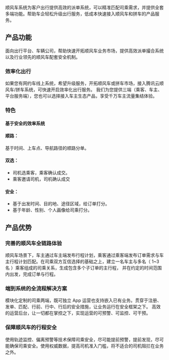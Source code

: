 顺风车系统为客户出行提供高效的派单系统，可以精准匹配司乘需求，并提供全套多端功能。帮助车企轻松升级出行服务，低成本快速接入顺风车和拼车的产品服务。

## 产品功能
面向出行平台、车辆公司，帮助快速开拓顺风车业务市场，提供高效派单撮合系统以及行业领先的顺风车配套安全机制。

### 效率化出行
如果您有网约车线上系统，希望升级服务，开拓顺风车或拼车市场，接入腾讯云顺风车/拼车系统，可快速开启效率化出行服务。
我们为您提供三端（乘客、车主、平台服务端），您也可以选择接入车主生态产品，享受千万车主流量集结体验。

### 特色

#### 基于安全的效率系统

#### 顺路：
基于时间、上车点、导航路径的顺路分单。

#### 双选：
- 司机选乘客，乘客确认成交。
- 乘客邀请司机，司机确认成交

#### 安全：
- 基于出发时间、目的地、途径区域，给订单打分。
- 基于年龄、性别、个人画像给司乘打分。

## 产品优势

### 完善的顺风车全链路体验
顺风车场景下，车主通过车主端发布行程计划，乘客通过乘客端发布订单需求与车主行程计划匹配。在司乘双方互信选择的基础之上，建立一名车主与多名（ 1~3 名 ）乘客组成的司乘关系，生成包含多个子订单的主行程， 并在约定的时间范围内出发，完成订单与行程。

### 端到系统的全流程解决方案
模块化定制的司乘两端，既可独立 App 运营也支持嵌入已有业务。贯穿于注册、发单、匹配、行前、行中、行后的安全措施，让业务运行在安全框架之下。 高效的运营后台，让一切都在掌控之下，实现运营的可预警、可监控、可干预。 


### 保障顺风车的行程安全
使用轨迹监控、偏离预警等技术保障司乘安全，尽可能提前预警，提前发现，尽可能确保司乘安全。使用权威数据，提高司机准入门槛，将不适合的司机阻拦在业务之外。 


